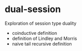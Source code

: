 # dual-session
Exploration of session type duality

* coinductive definition
* definition of Lindley and Morris
* naive tail recursive definition
